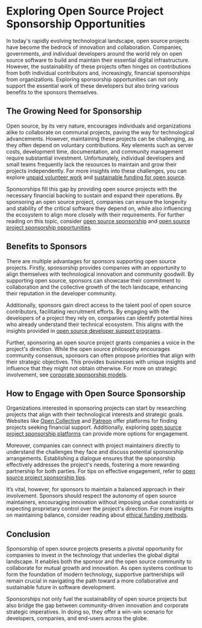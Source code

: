 # Exploring Open Source Project Sponsorship Opportunities

In today's rapidly evolving technological landscape, open source projects have become the bedrock of innovation and collaboration. Companies, governments, and individual developers around the world rely on open source software to build and maintain their essential digital infrastructure. However, the sustainability of these projects often hinges on contributions from both individual contributors and, increasingly, financial sponsorships from organizations. Exploring sponsorship opportunities can not only support the essential work of these developers but also bring various benefits to the sponsors themselves.

## The Growing Need for Sponsorship

Open source, by its very nature, encourages individuals and organizations alike to collaborate on communal projects, paving the way for technological advancements. However, maintaining these projects can be challenging, as they often depend on voluntary contributions. Key elements such as server costs, development time, documentation, and community management require substantial investment. Unfortunately, individual developers and small teams frequently lack the resources to maintain and grow their projects independently. For more insights into these challenges, you can explore [unpaid volunteer work](https://www.license-token.com/wiki/unpaid-volunteer-work) and [sustainable funding for open source](https://www.license-token.com/wiki/sustainable-funding-for-open-source).

Sponsorships fill this gap by providing open source projects with the necessary financial backing to sustain and expand their operations. By sponsoring an open source project, companies can ensure the longevity and stability of the critical software they depend on, while also influencing the ecosystem to align more closely with their requirements. For further reading on this topic, consider [open source sponsorship](https://www.license-token.com/wiki/open-source-sponsorship) and [open source project sponsorship opportunities](https://www.license-token.com/wiki/open-source-project-sponsorship-opportunities).

## Benefits to Sponsors

There are multiple advantages for sponsors supporting open source projects. Firstly, sponsorship provides companies with an opportunity to align themselves with technological innovation and community goodwill. By supporting open source, sponsors can showcase their commitment to collaboration and the collective growth of the tech landscape, enhancing their reputation in the developer community.

Additionally, sponsors gain direct access to the talent pool of open source contributors, facilitating recruitment efforts. By engaging with the developers of a project they rely on, companies can identify potential hires who already understand their technical ecosystem. This aligns with the insights provided in [open source developer support programs](https://www.license-token.com/wiki/open-source-developer-support-programs).

Further, sponsoring an open source project grants companies a voice in the project's direction. While the open source philosophy encourages community consensus, sponsors can often propose priorities that align with their strategic objectives. This provides businesses with unique insights and influence that they might not obtain otherwise. For more on strategic involvement, see [corporate sponsorship models](https://www.license-token.com/wiki/corporate-sponsorship-models).

## How to Engage with Open Source Sponsorship

Organizations interested in sponsoring projects can start by researching projects that align with their technological interests and strategic goals. Websites like [Open Collective](https://opencollective.com) and [Patreon](https://www.patreon.com) offer platforms for finding projects seeking financial support. Additionally, exploring [open source project sponsorship platforms](https://www.license-token.com/wiki/open-source-project-sponsorship-platforms) can provide more options for engagement.

Moreover, companies can connect with project maintainers directly to understand the challenges they face and discuss potential sponsorship arrangements. Establishing a dialogue ensures that the sponsorship effectively addresses the project's needs, fostering a more rewarding partnership for both parties. For tips on effective engagement, refer to [open source project sponsorship tips](https://www.license-token.com/wiki/open-source-project-sponsorship-tips).

It’s vital, however, for sponsors to maintain a balanced approach in their involvement. Sponsors should respect the autonomy of open source maintainers, encouraging innovation without imposing undue constraints or expecting proprietary control over the project's direction. For more insights on maintaining balance, consider reading about [ethical funding methods](https://www.license-token.com/wiki/ethical-funding-methods).

## Conclusion

Sponsorship of open source projects presents a pivotal opportunity for companies to invest in the technology that underlies the global digital landscape. It enables both the sponsor and the open source community to collaborate for mutual growth and innovation. As open systems continue to form the foundation of modern technology, supportive partnerships will remain crucial in navigating the path toward a more collaborative and sustainable future in software development.

Sponsorships not only fuel the sustainability of open source projects but also bridge the gap between community-driven innovation and corporate strategic imperatives. In doing so, they offer a win-win scenario for developers, companies, and end-users across the globe.